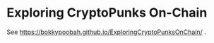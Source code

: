 # Exploring CryptoPunks On-Chain


See https://bokkypoobah.github.io/ExploringCryptoPunksOnChain/ .
